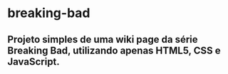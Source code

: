 # breaking-bad
<h2>Projeto simples de uma wiki page da série Breaking Bad, utilizando apenas HTML5, CSS e JavaScript.</h2>
